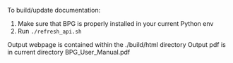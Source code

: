 To build/update documentation:

1. Make sure that BPG is properly installed in your current Python env
2. Run `./refresh_api.sh`

Output webpage is contained within the ./build/html directory
Output pdf is in current directory BPG_User_Manual.pdf

